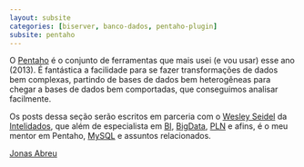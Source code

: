 ```yaml
---
layout: subsite
categories: [biserver, banco-dados, pentaho-plugin]
subsite: pentaho
---
```


O [Pentaho][1] é o conjunto de ferramentas que mais usei (e vou usar) esse ano (2013). É fantástica a facilidade
para se fazer transformações de dados bem complexas, partindo de bases de dados bem heterogêneas para chegar a
bases de dados bem comportadas, que conseguimos analisar facilmente.

Os posts dessa seção serão escritos em parceria com o [Wesley Seidel][2] da [Intelidados][3], que além de especialista
em [BI][4], [BigData][5], [PLN][6] e afins, é o meu mentor em Pentaho, [MySQL][7] e assuntos relacionados.

[Jonas Abreu](https://plus.google.com/117877159392350438099/posts?rel=author)

[1]: http://www.pentaho.com/
[2]: https://twitter.com/wseidel
[3]: http://intelidados.com.br/
[4]: https://en.wikipedia.org/wiki/Business_intelligence
[5]: https://en.wikipedia.org/wiki/Big_data
[6]: https://en.wikipedia.org/wiki/Natural_language_processing
[7]: https://www.mysql.com/
